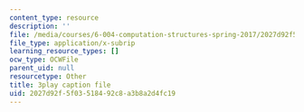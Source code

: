 ```yaml
---
content_type: resource
description: ''
file: /media/courses/6-004-computation-structures-spring-2017/2027d92f5f03518492c8a3b8a2d4fc19_i1tUBZLWD3o.vtt
file_type: application/x-subrip
learning_resource_types: []
ocw_type: OCWFile
parent_uid: null
resourcetype: Other
title: 3play caption file
uid: 2027d92f-5f03-5184-92c8-a3b8a2d4fc19
---
```

